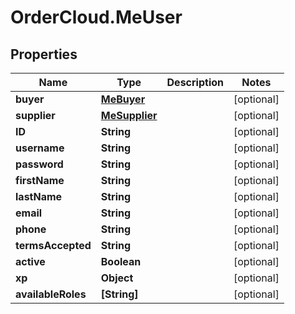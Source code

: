 # OrderCloud.MeUser

## Properties
Name | Type | Description | Notes
------------ | ------------- | ------------- | -------------
**buyer** | [**MeBuyer**](MeBuyer.md) |  | [optional] 
**supplier** | [**MeSupplier**](MeSupplier.md) |  | [optional] 
**ID** | **String** |  | [optional] 
**username** | **String** |  | [optional] 
**password** | **String** |  | [optional] 
**firstName** | **String** |  | [optional] 
**lastName** | **String** |  | [optional] 
**email** | **String** |  | [optional] 
**phone** | **String** |  | [optional] 
**termsAccepted** | **String** |  | [optional] 
**active** | **Boolean** |  | [optional] 
**xp** | **Object** |  | [optional] 
**availableRoles** | **[String]** |  | [optional] 


